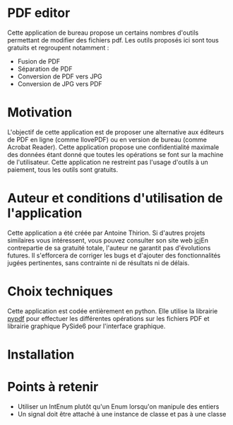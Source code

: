 # PDF editor
Cette application de bureau propose un certains nombres d'outils permettant de modifier des fichiers pdf. Les outils proposés ici sont tous gratuits et regroupent notamment :
<ul>
<li>Fusion de PDF</li>
<li>Séparation de PDF</li>
<li>Conversion de PDF vers JPG</li>
<li>Conversion de JPG vers PDF</li>
</ul>

# Motivation
L'objectif de cette application est de proposer une alternative aux éditeurs de PDF en ligne (comme IlovePDF) ou en version de bureau (comme Acrobat Reader). Cette application propose une confidentialité maximale des données étant donné que toutes les opérations se font sur la machine de l'utilisateur. Cette application ne restreint pas l'usage d'outils à un paiement, tous les outils sont gratuits.

# Auteur et conditions d'utilisation de l'application
Cette application a été créée par Antoine Thirion. Si d'autres projets similaires vous intéressent, vous pouvez consulter son site web <a href="https://anthirion.github.io/personal_website/">ici</a>En contrepartie de sa gratuité totale, l'auteur ne garantit pas d'évolutions futures. Il s'efforcera de corriger les bugs et d'ajouter des fonctionnalités jugées pertinentes, sans contrainte ni de résultats ni de délais.

# Choix techniques
Cette application est codée entièrement en python. Elle utilise la librairie <a href="https://pypdf.readthedocs.io/en/stable/index.html">pypdf</a> pour effectuer les différentes opérations sur les fichiers PDF et librairie graphique PySide6 pour l'interface graphique.

# Installation

# Points à retenir
<ul>
<li>Utiliser un IntEnum plutôt qu'un Enum lorsqu'on manipule des entiers</li>
<li>Un signal doit être attaché à une instance de classe et pas à une classe</li>
</ul>
